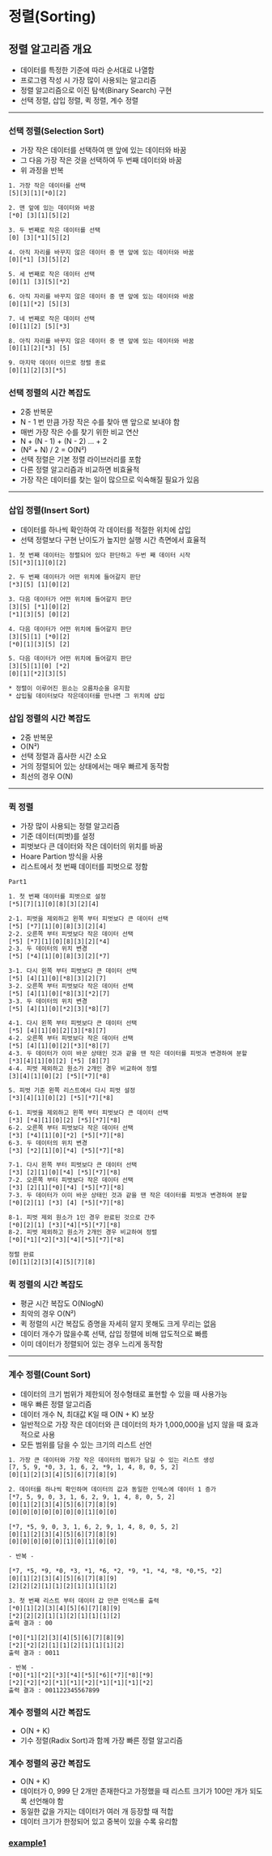 # 정렬(Sorting)

## 정렬 알고리즘 개요

* 데이터를 특정한 기준에 따라 순서대로 나열함
* 프로그램 작성 시 가장 많이 사용되는 알고리즘
* 정렬 알고리즘으로 이진 탐색(Binary Search) 구현
* 선택 정렬, 삽입 정렬, 퀵 정렬, 계수 정렬

---

### 선택 정렬(Selection Sort)

* 가장 작은 데이터를 선택하여 맨 앞에 있는 데이터와 바꿈
* 그 다음 가장 작은 것을 선택하여 두 번째 데이터와 바꿈
* 위 과정을 반복

```txt
1. 가장 작은 데이터를 선택
[5][3][1][*0][2]

2. 맨 앞에 있는 데이터와 바꿈
[*0] [3][1][5][2]

3. 두 번째로 작은 데이터를 선택
[0] [3][*1][5][2]

4. 아직 자리를 바꾸지 않은 데이터 중 맨 앞에 있는 데이터와 바꿈
[0][*1] [3][5][2]

5. 세 번째로 작은 데이터 선택
[0][1] [3][5][*2]

6. 아직 자리를 바꾸지 않은 데이터 중 맨 앞에 있는 데이터와 바꿈
[0][1][*2] [5][3]

7. 네 번째로 작은 데이터 선택
[0][1][2] [5][*3]

8. 아직 자리를 바꾸지 않은 데이터 중 맨 앞에 있는 데이터와 바꿈
[0][1][2][*3] [5]

9. 마지막 데이터 이므로 정렬 종료
[0][1][2][3][*5]
```

### 선택 정렬의 시간 복잡도

* 2중 반복문
* N - 1 번 만큼 가장 작은 수를 찾아 맨 앞으로 보내야 함
* 매번 가장 작은 수를 찾기 위한 비교 연산
* N + (N - 1) + (N - 2) ... + 2
* (N² + N) / 2 = O(N²)
* 선택 정렬은 기본 정렬 라이브러리를 포함
* 다른 정렬 알고리즘과 비교하면 비효율적
* 가장 작은 데이터를 찾는 일이 많으므로 익숙해질 필요가 있음

---

### 삽입 정렬(Insert Sort)

* 데이터를 하나씩 확인하여 각 데이터를 적절한 위치에 삽입
* 선택 정렬보다 구현 난이도가 높지만 실행 시간 측면에서 효율적

```txt
1. 첫 번째 데이터는 정렬되어 있다 판단하고 두번 째 데이터 시작
[5][*3][1][0][2]

2. 두 번째 데이터가 어떤 위치에 들어갈지 판단
[*3][5] [1][0][2]

3. 다음 데이터가 어떤 위치에 들어갈지 판단
[3][5] [*1][0][2]
[*1][3][5] [0][2]

4. 다음 데이터가 어떤 위치에 들어갈지 판단
[3][5][1] [*0][2]
[*0][1][3][5] [2]

5. 다음 데이터가 어떤 위치에 들어갈지 판단
[3][5][1][0] [*2]
[0][1][*2][3][5]

* 정렬이 이루어진 원소는 오름차순을 유지함
* 삽입될 데이터보다 작은데이터를 만나면 그 위치에 삽입
```

### 삽입 정렬의 시간 복잡도

* 2중 반복문
* O(N²)
* 선택 정렬과 흡사한 시간 소요
* 거의 정렬되어 있는 상태에서는 매우 빠르게 동작함
* 최선의 경우 O(N)

---

### 퀵 정렬

* 가장 많이 사용되는 정렬 알고리즘
* 기준 데이터(피벗)를 설정
* 피벗보다 큰 데이터와 작은 데이터의 위치를 바꿈
* Hoare Partion 방식을 사용
* 리스트에서 첫 번째 데이터를 피벗으로 정함

```txt
Part1

1. 첫 번째 데이터를 피벗으로 설정
[*5][7][1][0][8][3][2][4]

2-1. 피벗을 제외하고 왼쪽 부터 피벗보다 큰 데이터 선택
[*5] [*7][1][0][8][3][2][4]
2-2. 오른쪽 부터 피벗보다 작은 데이터 선택
[*5] [*7][1][0][8][3][2][*4]
2-3. 두 데이터의 위치 변경
[*5] [*4][1][0][8][3][2][*7]

3-1. 다시 왼쪽 부터 피벗보다 큰 데이터 선택
[*5] [4][1][0][*8][3][2][7]
3-2. 오른쪽 부터 피벗보다 작은 데이터 선택
[*5] [4][1][0][*8][3][*2][7]
3-3. 두 데이터의 위치 변경
[*5] [4][1][0][*2][3][*8][7]

4-1. 다시 왼쪽 부터 피벗보다 큰 데이터 선택
[*5] [4][1][0][2][3][*8][7]
4-2. 오른쪽 부터 피벗보다 작은 데이터 선택
[*5] [4][1][0][2][*3][*8][7]
4-3. 두 데이터가 이미 바꾼 상태인 것과 같을 땐 작은 데이터를 피벗과 변경하여 분할
[*3][4][1][0][2] [*5] [8][7]
4-4. 피벗 제외하고 원소가 2개인 경우 비교하여 정렬
[3][4][1][0][2] [*5][*7][*8]

5. 피벗 기준 왼쪽 리스트에서 다시 피벗 설정
[*3][4][1][0][2] [*5][*7][*8]

6-1. 피벗을 제외하고 왼쪽 부터 피벗보다 큰 데이터 선택
[*3] [*4][1][0][2] [*5][*7][*8]
6-2. 오른쪽 부터 피벗보다 작은 데이터 선택
[*3] [*4][1][0][*2] [*5][*7][*8]
6-3. 두 데이터의 위치 변경
[*3] [*2][1][0][*4] [*5][*7][*8]

7-1. 다시 왼쪽 부터 피벗보다 큰 데이터 선택
[*3] [2][1][0][*4] [*5][*7][*8]
7-2. 오른쪽 부터 피벗보다 작은 데이터 선택
[*3] [2][1][*0][*4] [*5][*7][*8]
7-3. 두 데이터가 이미 바꾼 상태인 것과 같을 땐 작은 데이터를 피벗과 변경하여 분할
[*0][2][1] [*3] [4] [*5][*7][*8]

8-1. 피벗 제외 원소가 1인 경우 완료된 것으로 간주
[*0][2][1] [*3][*4][*5][*7][*8]
8-2. 피벗 제외하고 원소가 2개인 경우 비교하여 정렬
[*0][*1][*2][*3][*4][*5][*7][*8]

정렬 완료 
[0][1][2][3][4][5][7][8]
```

### 퀵 정렬의 시간 복잡도

* 평균 시간 복잡도 O(NlogN)
* 최악의 경우 O(N²)
* 퀵 정렬의 시간 복잡도 증명을 자세히 알지 못해도 크게 무리는 없음
* 데이터 개수가 많을수록 선택, 삽입 정렬에 비해 압도적으로 빠름
* 이미 데이터가 정렬되어 있는 경우 느리게 동작함

---

### 계수 정렬(Count Sort)

* 데이터의 크기 범위가 제한되어 정수형태로 표현할 수 있을 때 사용가능
* 매우 빠른 정렬 알고리즘
* 데이터 개수 N, 최대값 K일 때 O(N + K) 보장
* 일반적으로 가장 작은 데이터와 큰 데이터의 차가 1,000,000을 넘지 않을 때 효과적으로 사용
* 모든 범위를 담을 수 있는 크기의 리스트 선언

```txt
1. 가장 큰 데이터와 가장 작은 데이터의 범위가 담길 수 있는 리스트 생성
[7, 5, 9, *0, 3, 1, 6, 2, *9, 1, 4, 8, 0, 5, 2]
[0][1][2][3][4][5][6][7][8][9]

2. 데이터를 하나씩 확인하며 데이터의 값과 동일한 인덱스에 데이터 1 증가
[*7, 5, 9, 0, 3, 1, 6, 2, 9, 1, 4, 8, 0, 5, 2]
[0][1][2][3][4][5][6][7][8][9]
[0][0][0][0][0][0][0][1][0][0]

[*7, *5, 9, 0, 3, 1, 6, 2, 9, 1, 4, 8, 0, 5, 2]
[0][1][2][3][4][5][6][7][8][9]
[0][0][0][0][0][1][0][1][0][0]

- 반복 -

[*7, *5, *9, *0, *3, *1, *6, *2, *9, *1, *4, *8, *0,*5, *2]
[0][1][2][3][4][5][6][7][8][9]
[2][2][2][1][1][2][1][1][1][2]

3. 첫 번째 리스트 부터 데이터 값 만큰 인덱스를 출력
[*0][1][2][3][4][5][6][7][8][9]
[*2][2][2][1][1][2][1][1][1][2]
출력 결과 : 00

[*0][*1][2][3][4][5][6][7][8][9]
[*2][*2][2][1][1][2][1][1][1][2]
출력 결과 : 0011

- 반복 -
[*0][*1][*2][*3][*4][*5][*6][*7][*8][*9]
[*2][*2][*2][*1][*1][*2][*1][*1][*1][*2]
출력 결과 : 001122345567899
```

### 계수 정렬의 시간 복잡도

* O(N + K)
* 기수 정렬(Radix Sort)과 함께 가장 빠른 정렬 알고리즘

### 계수 정렬의 공간 복잡도

* O(N + K)
* 데이터가 0, 999 단 2개만 존재한다고 가정했을 때 리스트 크기가 100만 개가 되도록 선언해야 함
* 동일한 값을 가지는 데이터가 여러 개 등장할 때 적합
* 데이터 크기가 한정되어 있고 중복이 있을 수록 유리함

### [example1](https://github.com/jhk-im/algorithm-collection/tree/main/ndb/basic/04_sorting/%08example1)
